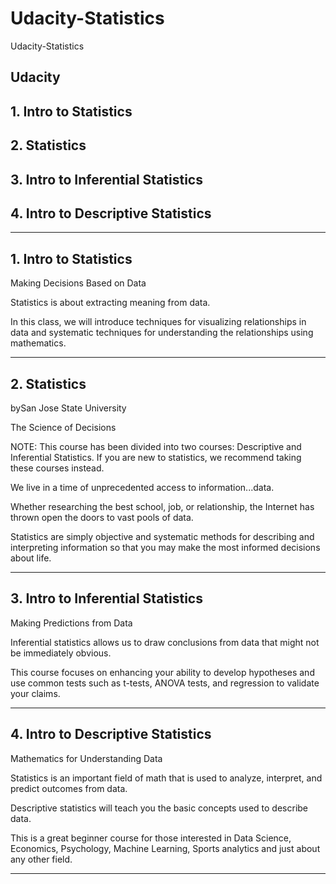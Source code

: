 # Udacity-Statistics
Udacity-Statistics

## Udacity

## 1. Intro to Statistics

## 2. Statistics

## 3. Intro to Inferential Statistics

## 4. Intro to Descriptive Statistics

-------

## 1. Intro to Statistics
Making Decisions Based on Data

Statistics is about extracting meaning from data. 

In this class, we will introduce techniques for visualizing relationships in data and systematic techniques for understanding the relationships using mathematics.


-------


## 2. Statistics
bySan Jose State University

The Science of Decisions

NOTE: This course has been divided into two courses: Descriptive and Inferential Statistics. If you are new to statistics, we recommend taking these courses instead.

We live in a time of unprecedented access to information...data. 

Whether researching the best school, job, or relationship, the Internet has thrown open the doors to vast pools of data. 

Statistics are simply objective and systematic methods for describing and interpreting information so that you may make the most informed decisions about life.

-------

## 3. Intro to Inferential Statistics
Making Predictions from Data

Inferential statistics allows us to draw conclusions from data that might not be immediately obvious. 

This course focuses on enhancing your ability to develop hypotheses and use common tests such as t-tests, ANOVA tests, and regression to validate your claims.

-------

## 4. Intro to Descriptive Statistics
Mathematics for Understanding Data


Statistics is an important field of math that is used to analyze, interpret, and predict outcomes from data. 

Descriptive statistics will teach you the basic concepts used to describe data. 

This is a great beginner course for those interested in Data Science, Economics, Psychology, Machine Learning, Sports analytics and just about any other field.


-------


